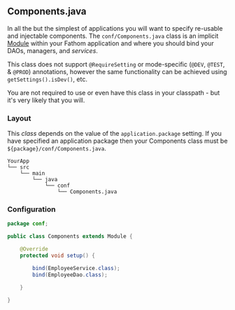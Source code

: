 ## Components.java

In all the but the simplest of applications you will want to specify re-usable and injectable components.  The `conf/Components.java` class is an implicit [Module](/modules/#fathommodule) within your Fathom application and where you should bind your DAOs, managers, and *services*.

This class does not support `@RequireSetting` or mode-specific (`@DEV`, `@TEST`, & `@PROD`) annotations, however the same functionality can be achieved using `getSettings().isDev()`, etc.

You are not required to use or even have this class in your classpath - but it's very likely that you will.

### Layout

This *class* depends on the value of the `application.package` setting.  If you have specified an application package then your Components class must be `${package}/conf/Components.java`.

```
YourApp
└── src
    └── main
        └── java
            └── conf
                └── Components.java
```

### Configuration

```java
package conf;

public class Components extends Module {

    @Override
    protected void setup() {

        bind(EmployeeService.class);
        bind(EmployeeDao.class);

    }

}
```

